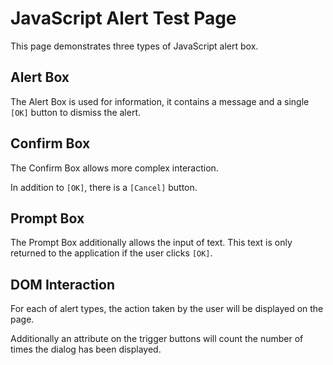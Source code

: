 # JavaScript Alert Test Page

<div class="explanation">
        <p>This page demonstrates three types of JavaScript alert box.
        </p>
</div>

<!-- TOC -->

## Alert Box

The Alert Box is used for information, it contains a message and a single `[OK]` button to dismiss the alert.

## Confirm Box

The Confirm Box allows more complex interaction.

In addition to `[OK]`, there is a `[Cancel]` button.

## Prompt Box

The Prompt Box additionally allows the input of text. This text is only returned to the application if the user clicks `[OK]`.

## DOM Interaction

For each of alert types, the action taken by the user will be displayed on the page.

Additionally an attribute on the trigger buttons will count the number of times the dialog has been displayed.